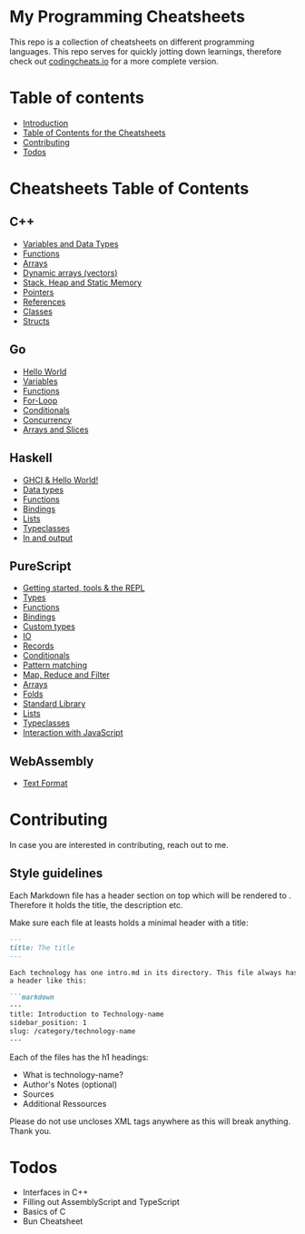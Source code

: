 # My Programming Cheatsheets 

This repo is a collection of cheatsheets on different programming languages. 
This repo serves for quickly jotting down learnings, therefore check out [codingcheats.io](https://codingcheats.io/)
for a more complete version. 

# Table of contents 
- [Introduction](https://github.com/LouisPetrik/cheatsheet/blob/master/cpp/variables-data-types.md)
- [Table of Contents for the Cheatsheets](https://github.com/LouisPetrik/cheatsheet/blob/master/cpp/variables-data-types.md)
- [Contributing](https://github.com/LouisPetrik/cheatsheet/blob/master/cpp/variables-data-types.md)
- [Todos](https://github.com/LouisPetrik/cheatsheet/blob/master/cpp/variables-data-types.md)

# Cheatsheets Table of Contents 


## C++ 

- [Variables and Data Types](https://github.com/LouisPetrik/cheatsheet/blob/master/cpp/variables-data-types.md)
- [Functions](https://github.com/LouisPetrik/cheatsheet/blob/master/cpp/functions.md)
- [Arrays](https://github.com/LouisPetrik/cheatsheet/blob/master/cpp/arrays.md)
- [Dynamic arrays (vectors)](https://github.com/LouisPetrik/cheatsheet/blob/master/cpp/vectors.md)
- [Stack, Heap and Static Memory](https://github.com/LouisPetrik/cheatsheet/blob/master/cpp/heap-stack-memory.md)
- [Pointers](https://github.com/LouisPetrik/cheatsheet/blob/master/cpp/pointers.md)
- [References](https://github.com/LouisPetrik/cheatsheet/blob/master/cpp/references.md)
- [Classes](https://github.com/LouisPetrik/cheatsheet/blob/master/cpp/classes.md)
- [Structs](https://github.com/LouisPetrik/cheatsheet/blob/master/cpp/structures.md)



## Go

-  [Hello World](https://github.com/LouisPetrik/cheatsheet/blob/master/go/getting-started.md)
-  [Variables](https://github.com/LouisPetrik/cheatsheet/blob/master/go/variables.md)
-  [Functions](https://github.com/LouisPetrik/cheatsheet/blob/master/go/functions.md)
-  [For-Loop](https://github.com/LouisPetrik/cheatsheet/blob/master/go/loops.md)
-  [Conditionals](https://github.com/LouisPetrik/cheatsheet/blob/master/go/conditionals.md)
-  [Concurrency](https://github.com/LouisPetrik/cheatsheet/blob/master/go/concurrency.md)
-  [Arrays and Slices](https://github.com/LouisPetrik/cheatsheet/blob/master/go/arrays-slices.md)


## Haskell 
- [GHCI & Hello World!](https://github.com/LouisPetrik/cheatsheet/blob/master/haskell/ghci.md)
- [Data types](https://github.com/LouisPetrik/cheatsheet/blob/master/haskell/data-types.md)
- [Functions](https://github.com/LouisPetrik/cheatsheet/blob/master/haskell/functions.md)
- [Bindings](https://github.com/LouisPetrik/cheatsheet/blob/master/haskell/bindings.md)
- [Lists](https://github.com/LouisPetrik/cheatsheet/blob/master/haskell/lists.md)
- [Typeclasses](https://github.com/LouisPetrik/cheatsheet/blob/master/haskell/typeclasses.md)
- [In and output](https://github.com/LouisPetrik/cheatsheet/blob/master/haskell/IO.md)


## PureScript 
- [Getting started, tools & the REPL](https://github.com/LouisPetrik/cheatsheet/blob/master/purescript/getting-started.md)
- [Types](https://github.com/LouisPetrik/cheatsheet/blob/master/purescript/types.md)
- [Functions](https://github.com/LouisPetrik/cheatsheet/blob/master/purescript/functions.md)
- [Bindings](https://github.com/LouisPetrik/cheatsheet/blob/master/purescript/bindings.md)
- [Custom types](https://github.com/LouisPetrik/cheatsheet/blob/master/purescript/custom-types.md)
- [IO](https://github.com/LouisPetrik/cheatsheet/blob/master/purescript/IO.md)
- [Records](https://github.com/LouisPetrik/cheatsheet/blob/master/purescript/records.md)
- [Conditionals](https://github.com/LouisPetrik/cheatsheet/blob/master/purescript/conditionals.md)
- [Pattern matching](https://github.com/LouisPetrik/cheatsheet/blob/master/purescript/patttern-matching.md)
- [Map, Reduce and Filter](https://github.com/LouisPetrik/cheatsheet/blob/master/purescript/map-reduce-filter.md)
- [Arrays](https://github.com/LouisPetrik/cheatsheet/blob/master/purescript/arrays.md)
- [Folds](https://github.com/LouisPetrik/cheatsheet/blob/master/purescript/folds.md)
- [Standard Library](https://github.com/LouisPetrik/cheatsheet/blob/master/purescript/standard-lib.md)
- [Lists](https://github.com/LouisPetrik/cheatsheet/blob/master/purescript/lists.md)
- [Typeclasses](https://github.com/LouisPetrik/cheatsheet/blob/master/purescript/typeclasses.md)
- [Interaction with JavaScript](https://github.com/LouisPetrik/cheatsheet/blob/master/purescript/js-interaction.md)


## WebAssembly 
- [Text Format](https://github.com/LouisPetrik/cheatsheet/blob/master/webassembly/wat.md)

# Contributing 

In case you are interested in contributing, reach out to me. 

## Style guidelines

Each Markdown file has a header section on top which will be rendered to <head></head>. 
Therefore it holds the title, the description etc. 

Make sure each file at leasts holds a minimal header with a title: 
```markdown
---
title: The title
---

Each technology has one intro.md in its directory. This file always has 
a header like this: 

```markdown 
--- 
title: Introduction to Technology-name 
sidebar_position: 1
slug: /category/technology-name
--- 
```

Each of the files has the h1 headings: 
- What is technology-name? 
- Author's Notes (optional)
- Sources 
- Additional Ressources 

Please do not use uncloses XML tags anywhere as this will 
break anything. Thank you.



# Todos 

- Interfaces in C++ 
- Filling out AssemblyScript and TypeScript
- Basics of C 
- Bun Cheatsheet 
